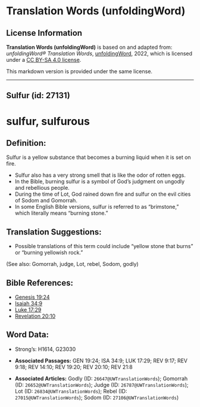 # Translation Words (unfoldingWord)

## License Information

**Translation Words (unfoldingWord)** is based on and adapted from: _unfoldingWord® Translation Words_, [unfoldingWord](https://unfoldingword.org/utw), 2022, which is licensed under a [CC BY-SA 4.0 license](https://creativecommons.org/licenses/by-sa/4.0/legalcode.en).

This markdown version is provided under the same license.



--------------------------------

## Sulfur (id: 27131)

sulfur, sulfurous
=================

Definition:
-----------

Sulfur is a yellow substance that becomes a burning liquid when it is set on fire.

* Sulfur also has a very strong smell that is like the odor of rotten eggs.
* In the Bible, burning sulfur is a symbol of God’s judgment on ungodly and rebellious people.
* During the time of Lot, God rained down fire and sulfur on the evil cities of Sodom and Gomorrah.
* In some English Bible versions, sulfur is referred to as “brimstone,” which literally means “burning stone.”

Translation Suggestions:
------------------------

* Possible translations of this term could include “yellow stone that burns” or “burning yellowish rock.”

(See also: Gomorrah, judge, Lot, rebel, Sodom, godly)

Bible References:
-----------------

* [Genesis 19:24](https://ref.ly/Gen19:24)
* [Isaiah 34:9](https://ref.ly/Isa34:9)
* [Luke 17:29](https://ref.ly/Luke17:29)
* [Revelation 20:10](https://ref.ly/Rev20:10)

Word Data:
----------

* Strong’s: H1614, G23030

* **Associated Passages:** GEN 19:24; ISA 34:9; LUK 17:29; REV 9:17; REV 9:18; REV 14:10; REV 19:20; REV 20:10; REV 21:8
* **Associated Articles:** Godly (ID: `26647@UWTranslationWords`); Gomorrah (ID: `26652@UWTranslationWords`); Judge (ID: `26787@UWTranslationWords`); Lot (ID: `26834@UWTranslationWords`); Rebel (ID: `27015@UWTranslationWords`); Sodom (ID: `27106@UWTranslationWords`)

